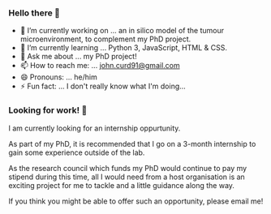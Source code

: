 ### Hello there 👋

- 🔭 I’m currently working on ... an in silico model of the tumour microenvironment, to complement my PhD project.
- 🌱 I’m currently learning ... Python 3, JavaScript, HTML & CSS.
- 💬 Ask me about ... my PhD project!
- 📫 How to reach me: ... john.curd91@gmail.com
- 😄 Pronouns: ... he/him
- ⚡ Fun fact: ... I don't really know what I'm doing...

### Looking for work! 🔎
I am currently looking for an internship oppurtunity.

As part of my PhD, it is recommended that I go on a 3-month internship to gain some experience outside of the lab.

As the research council which funds my PhD would continue to pay my stipend during this time, all I would need from a host organisation is an exciting project for me to tackle  and a little guidance along the way.

If you think you might be able to offer such an opportunity, please email me!
